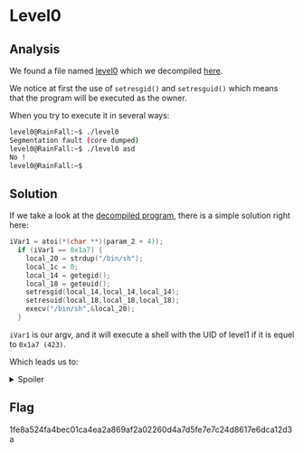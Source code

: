 # Level0

## Analysis

We found a file named [level0](./level0) which we decompiled [here](./level0_decomp.c).

We notice at first the use of `setresgid()` and `setresguid()` which means that the program will be executed as the owner.

When you try to execute it in several ways:

```bash
level0@RainFall:~$ ./level0
Segmentation fault (core dumped)
level0@RainFall:~$ ./level0 asd
No !
level0@RainFall:~$
```

## Solution

If we take a look at the [decompiled program](./level0_decomp.c), there is a simple solution right here:

```c
iVar1 = atoi(*(char **)(param_2 + 4));
  if (iVar1 == 0x1a7) {
    local_20 = strdup("/bin/sh");
    local_1c = 0;
    local_14 = getegid();
    local_18 = geteuid();
    setresgid(local_14,local_14,local_14);
    setresuid(local_18,local_18,local_18);
    execv("/bin/sh",&local_20);
  }
```

`iVar1` is our argv, and it will execute a shell with the UID of level1 if it is equel to `0x1a7 (423)`.

Which leads us to:

<details>
  <summary>Spoiler</summary>

```bash
level0@RainFall:~$ ./level0 423
$ cat /home/user/level1/.pass
1fe8a524fa4bec01ca4ea2a869af2a02260d4a7d5fe7e7c24d8617e6dca12d3a
$
```

</details>

## Flag

1fe8a524fa4bec01ca4ea2a869af2a02260d4a7d5fe7e7c24d8617e6dca12d3a